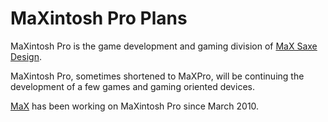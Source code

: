 # MaXintosh Pro Plans

MaXintosh Pro is the game development and gaming division of [MaX Saxe Design](http://maxsaxedesign.co.uk).

MaXintosh Pro, sometimes shortened to MaXPro, will be continuing the development of a few games and gaming oriented devices.

[MaX](https://twitter.com/MaX_MSD) has been working on MaXintosh Pro since March 2010.
